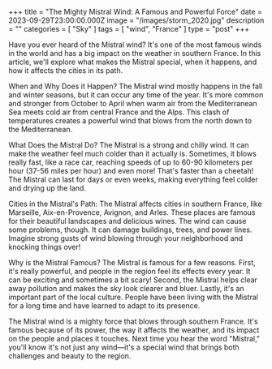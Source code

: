 +++
title = "The Mighty Mistral Wind: A Famous and Powerful Force"
date = 2023-09-29T23:00:00.000Z
image = "/images/storm_2020.jpg"
description = ""
categories = [ "Sky" ]
tags = [ "wind", "France" ]
type = "post"
+++

Have you ever heard of the Mistral wind? It's one of the most famous winds in the world and has a big impact on the weather in southern France. In this article, we'll explore what makes the Mistral special, when it happens, and how it affects the cities in its path.

When and Why Does it Happen?
The Mistral wind mostly happens in the fall and winter seasons, but it can occur any time of the year. It's more common and stronger from October to April when warm air from the Mediterranean Sea meets cold air from central France and the Alps. This clash of temperatures creates a powerful wind that blows from the north down to the Mediterranean.

What Does the Mistral Do?
The Mistral is a strong and chilly wind. It can make the weather feel much colder than it actually is. Sometimes, it blows really fast, like a race car, reaching speeds of up to 60-90 kilometers per hour (37-56 miles per hour) and even more! That's faster than a cheetah! The Mistral can last for days or even weeks, making everything feel colder and drying up the land.

Cities in the Mistral's Path:
The Mistral affects cities in southern France, like Marseille, Aix-en-Provence, Avignon, and Arles. These places are famous for their beautiful landscapes and delicious wines. The wind can cause some problems, though. It can damage buildings, trees, and power lines. Imagine strong gusts of wind blowing through your neighborhood and knocking things over!

Why is the Mistral Famous?
The Mistral is famous for a few reasons. First, it's really powerful, and people in the region feel its effects every year. It can be exciting and sometimes a bit scary! Second, the Mistral helps clear away pollution and makes the sky look clearer and bluer. Lastly, it's an important part of the local culture. People have been living with the Mistral for a long time and have learned to adapt to its presence.


The Mistral wind is a mighty force that blows through southern France. It's famous because of its power, the way it affects the weather, and its impact on the people and places it touches. Next time you hear the word "Mistral," you'll know it's not just any wind—it's a special wind that brings both challenges and beauty to the region.
